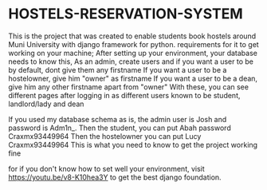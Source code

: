 # HOSTELS-RESERVATION-SYSTEM
This is the project that was created to enable students book hostels around Muni University with django framework for python.
requirements for it to get working on your machine;
After setting up your environment, your database needs to know this,
As an admin, create users and if you want a user to be by default, dont give them any firstname
If you want a user to be a hostelowner, give him "owner" as firstname
If you want a user to be a dean, give him any other firstname apart from "owner"
With these, you can see different pages after logging in as different users known to be student, landlord/lady and dean

If you used my database schema as is, the admin user is Josh and password is Adm1n_.
Then the student, you can put Abah password Craxmx93449964
Then the hostelowner you can put Lucy Craxmx93449964
This is what you need to know to get the project working fine



for if you don't know how to set well your environment, visit https://youtu.be/v8-K10hea3Y to get the best django foundation.
